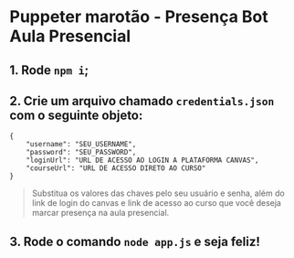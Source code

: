 # Puppeter marotão - Presença Bot Aula Presencial

## 1. Rode `npm i`;

## 2. Crie um arquivo chamado `credentials.json` com o seguinte objeto:

```
{
    "username": "SEU_USERNAME",
    "password": "SEU_PASSWORD",
    "loginUrl": "URL DE ACESSO AO LOGIN A PLATAFORMA CANVAS",
    "courseUrl": "URL DE ACESSO DIRETO AO CURSO"
}
```

> Substitua os valores das chaves pelo seu usuário e senha, além do link de login do canvas e link de acesso ao curso que você deseja marcar presença na aula presencial.

## 3. Rode o comando `node app.js` e seja feliz!
